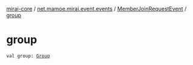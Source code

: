 [mirai-core](../../index.md) / [net.mamoe.mirai.event.events](../index.md) / [MemberJoinRequestEvent](index.md) / [group](./group.md)

# group

`val group: `[`Group`](../../net.mamoe.mirai.contact/-group/index.md)